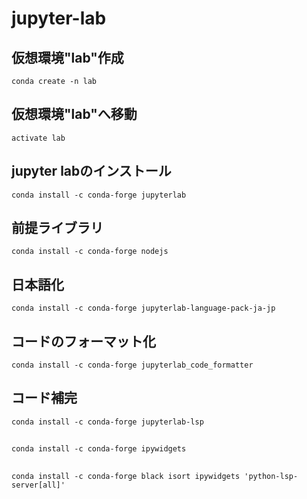 # jupyter-lab
## 仮想環境"lab"作成
`conda create -n lab`
## 仮想環境"lab"へ移動
`activate lab`
## jupyter labのインストール
`conda install -c conda-forge jupyterlab`
## 前提ライブラリ
`conda install -c conda-forge nodejs`
## 日本語化
`conda install -c conda-forge jupyterlab-language-pack-ja-jp`
## コードのフォーマット化
`conda install -c conda-forge jupyterlab_code_formatter`
## コード補完
`conda install -c conda-forge jupyterlab-lsp`
## 
`conda install -c conda-forge ipywidgets`
## 
`conda install -c conda-forge black isort ipywidgets 'python-lsp-server[all]'`
